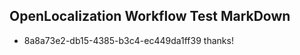## OpenLocalization Workflow Test MarkDown
* 8a8a73e2-db15-4385-b3c4-ec449da1ff39 thanks!

<!--HONumber=Jul16_HO2-->



